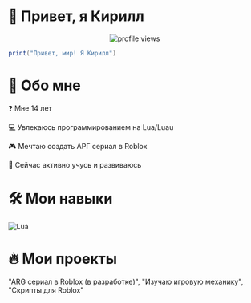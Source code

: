 # 👋 Привет, я Кирилл

<p align="center">
  <img src="https://komarev.com/ghpvc/?username=yourusername&label=Profile%20views&color=0e75b6&style=flat" alt="profile views" /> 
  <a href="https://discord.com/users/1186293354389065799><img src="https://img.shields.io/badge/Discord-%237289DA.svg?logo=discord&logoColor=white"/></a>
</p>

```lua
print("Привет, мир! Я Кирилл")
```
# 🚀 Обо мне

❓ Мне 14 лет

💻 Увлекаюсь программированием на Lua/Luau

🎮 Мечтаю создать АРГ сериал в Roblox

🌱 Сейчас активно учусь и развиваюсь

# 🛠 Мои навыки
<p align="left"> <img src="https://img.shields.io/badge/lua-%232C2D72.svg?style=for-the-badge&logo=lua&logoColor=white" alt="Lua">

# 🔥 Мои проекты
  "ARG сериал в Roblox (в разработке)",
  "Изучаю игровую механику",
  "Скрипты для Roblox"
